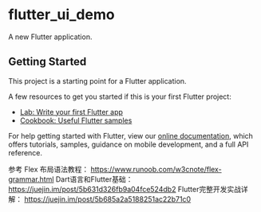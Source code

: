 # flutter_ui_demo

A new Flutter application.

## Getting Started

This project is a starting point for a Flutter application.

A few resources to get you started if this is your first Flutter project:

- [Lab: Write your first Flutter app](https://flutter.dev/docs/get-started/codelab)
- [Cookbook: Useful Flutter samples](https://flutter.dev/docs/cookbook)

For help getting started with Flutter, view our
[online documentation](https://flutter.dev/docs), which offers tutorials,
samples, guidance on mobile development, and a full API reference.


参考
 Flex 布局语法教程： https://www.runoob.com/w3cnote/flex-grammar.html
 Dart语言和Flutter基础： https://juejin.im/post/5b631d326fb9a04fce524db2
Flutter完整开发实战详解：  https://juejin.im/post/5b685a2a5188251ac22b71c0
 